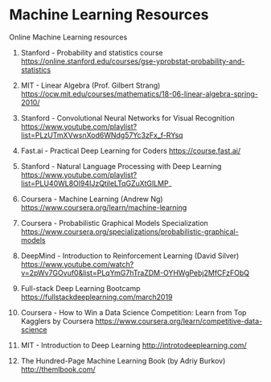 
# Machine Learning Resources

Online Machine Learning resources
1) Stanford - Probability and statistics course 
https://online.stanford.edu/courses/gse-yprobstat-probability-and-statistics

2) MIT - Linear Algebra (Prof. Gilbert Strang)
https://ocw.mit.edu/courses/mathematics/18-06-linear-algebra-spring-2010/ 

3) Stanford - Convolutional Neural Networks for Visual Recognition
https://www.youtube.com/playlist?list=PLzUTmXVwsnXod6WNdg57Yc3zFx_f-RYsq 

4) Fast.ai - Practical Deep Learning for Coders
https://course.fast.ai/

5) Stanford - Natural Language Processing with Deep Learning
https://www.youtube.com/playlist?list=PLU40WL8Ol94IJzQtileLTqGZuXtGlLMP_ 

6) Coursera - Machine Learning (Andrew Ng)
https://www.coursera.org/learn/machine-learning 

7) Coursera - Probabilistic Graphical Models Specialization
https://www.coursera.org/specializations/probabilistic-graphical-models 

8) DeepMind - Introduction to Reinforcement Learning (David Silver)
https://www.youtube.com/watch?v=2pWv7GOvuf0&list=PLqYmG7hTraZDM-OYHWgPebj2MfCFzFObQ

9) Full-stack Deep Learning Bootcamp
https://fullstackdeeplearning.com/march2019 

10) Coursera - How to Win a Data Science Competition: Learn from Top Kagglers by Coursera
https://www.coursera.org/learn/competitive-data-science 

11) MIT - Introduction to Deep Learning
http://introtodeeplearning.com/

12) The Hundred-Page Machine Learning Book (by Adriy Burkov)
http://themlbook.com/
